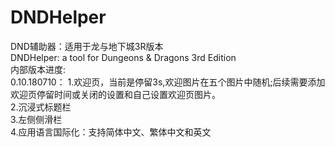 # DNDHelper
DND辅助器：适用于龙与地下城3R版本  
DNDHelper: a tool for Dungeons & Dragons 3rd Edition  
内部版本进度:  
0.10.180710：
1.欢迎页，当前是停留3s,欢迎图片在五个图片中随机;后续需要添加欢迎页停留时间或关闭的设置和自己设置欢迎页图片。  
2.沉浸式标题栏  
3.左侧侧滑栏  
4.应用语言国际化：支持简体中文、繁体中文和英文



